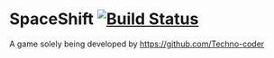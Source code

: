# SpaceShift [![Build Status](https://travis-ci.com/Techno-coder/SpaceShift.svg?token=BemEz8dVMQxGszPwA6aN&branch=master)](https://travis-ci.com/Techno-coder/SpaceShift)
A game solely being developed by https://github.com/Techno-coder
